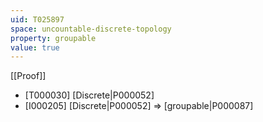 ```yaml
---
uid: T025897
space: uncountable-discrete-topology
property: groupable
value: true
---
```

[[Proof]]

* [T000030] [Discrete|P000052]
* [I000205] [Discrete|P000052] => [groupable|P000087]

